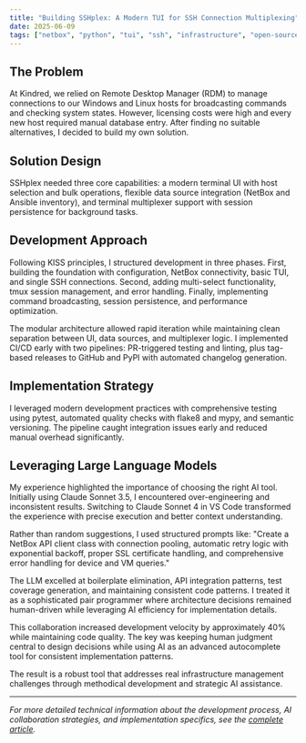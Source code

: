 ```yaml
---
title: "Building SSHplex: A Modern TUI for SSH Connection Multiplexing"
date: 2025-06-09
tags: ["netbox", "python", "tui", "ssh", "infrastructure", "open-source", "CICD"]
---
```


## The Problem

At Kindred, we relied on Remote Desktop Manager (RDM) to manage connections to our Windows and Linux hosts for broadcasting commands and checking system states. However, licensing costs were high and every new host required manual database entry. After finding no suitable alternatives, I decided to build my own solution.

## Solution Design

SSHplex needed three core capabilities: a modern terminal UI with host selection and bulk operations, flexible data source integration (NetBox and Ansible inventory), and terminal multiplexer support with session persistence for background tasks.

## Development Approach

Following KISS principles, I structured development in three phases. First, building the foundation with configuration, NetBox connectivity, basic TUI, and single SSH connections. Second, adding multi-select functionality, tmux session management, and error handling. Finally, implementing command broadcasting, session persistence, and performance optimization.

The modular architecture allowed rapid iteration while maintaining clean separation between UI, data sources, and multiplexer logic. I implemented CI/CD early with two pipelines: PR-triggered testing and linting, plus tag-based releases to GitHub and PyPI with automated changelog generation.

## Implementation Strategy

I leveraged modern development practices with comprehensive testing using pytest, automated quality checks with flake8 and mypy, and semantic versioning. The pipeline caught integration issues early and reduced manual overhead significantly.

## Leveraging Large Language Models

My experience highlighted the importance of choosing the right AI tool. Initially using Claude Sonnet 3.5, I encountered over-engineering and inconsistent results. Switching to Claude Sonnet 4 in VS Code transformed the experience with precise execution and better context understanding.

Rather than random suggestions, I used structured prompts like: "Create a NetBox API client class with connection pooling, automatic retry logic with exponential backoff, proper SSL certificate handling, and comprehensive error handling for device and VM queries."

The LLM excelled at boilerplate elimination, API integration patterns, test coverage generation, and maintaining consistent code patterns. I treated it as a sophisticated pair programmer where architecture decisions remained human-driven while leveraging AI efficiency for implementation details.

This collaboration increased development velocity by approximately 40% while maintaining code quality. The key was keeping human judgment central to design decisions while using AI as an advanced autocomplete tool for consistent implementation patterns.

The result is a robust tool that addresses real infrastructure management challenges through methodical development and strategic AI assistance.

---

*For more detailed technical information about the development process, AI collaboration strategies, and implementation specifics, see the [complete article](/posts/building_sshplex_complete/).*

